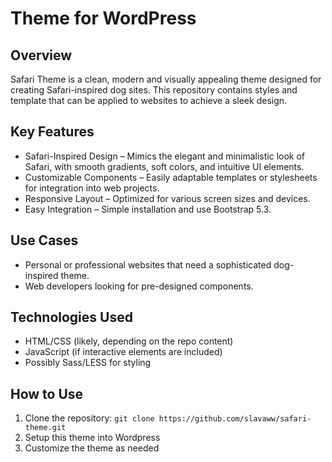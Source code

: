 # Theme for WordPress 

## Overview

Safari Theme is a clean, modern and visually appealing theme designed for creating Safari-inspired dog sites. This repository contains styles and template that can be applied to websites to achieve a sleek design.

## Key Features

* Safari-Inspired Design – Mimics the elegant and minimalistic look of Safari, with smooth gradients, soft colors, and intuitive UI elements.
* Customizable Components – Easily adaptable templates or stylesheets for integration into web projects.
* Responsive Layout – Optimized for various screen sizes and devices.
* Easy Integration – Simple installation and use Bootstrap 5.3.

## Use Cases

* Personal or professional websites that need a sophisticated dog-inspired theme.
* Web developers looking for pre-designed components.

## Technologies Used

* HTML/CSS (likely, depending on the repo content)
* JavaScript (if interactive elements are included)
* Possibly Sass/LESS for styling

## How to Use

1. Clone the repository: `git clone https://github.com/slavaww/safari-theme.git`
2. Setup this theme into Wordpress
3. Customize the theme as needed